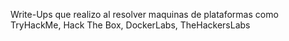 Write-Ups que realizo al resolver maquinas de plataformas como TryHackMe, Hack The Box, DockerLabs, TheHackersLabs
